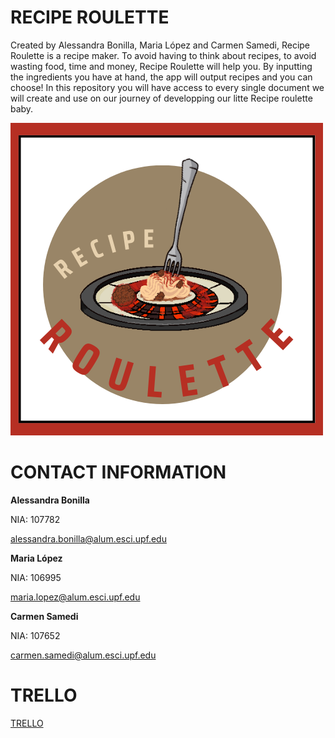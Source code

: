 # RECIPE ROULETTE

Created by Alessandra Bonilla, Maria López and Carmen Samedi, Recipe Roulette is a recipe maker. 
To avoid having to think about recipes, to avoid wasting food, time and money, Recipe Roulette will help you. 
By inputting the ingredients you have at hand, the app will output recipes and you can choose! 
In this repository you will have access to every single document we will create and use on our journey of developping our 
litte Recipe roulette baby. 



![RECIPE ROULETTE](https://github.com/carmensat/RECIPE-ROULETTE/blob/main/LOGO/WELLWRITTENLOGO.png?raw=true)


# CONTACT INFORMATION
**Alessandra Bonilla**

NIA: 107782

<alessandra.bonilla@alum.esci.upf.edu>

**Maria López**

NIA: 106995

<maria.lopez@alum.esci.upf.edu>

**Carmen Samedi**

NIA: 107652

<carmen.samedi@alum.esci.upf.edu>


# TRELLO
  [TRELLO](https://trello.com/b/12HNlFAm/recipe-roulette)
  
